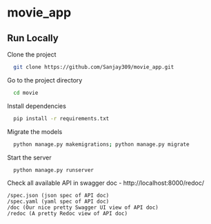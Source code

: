 
# movie_app



## Run Locally

Clone the project

```bash
  git clone https://github.com/Sanjay309/movie_app.git
```

Go to the project directory

```bash
  cd movie
```

Install dependencies

```bash
  pip install -r requirements.txt
```
Migrate the models

```bash
  python manage.py makemigrations; python manage.py migrate
```

Start the server

```bash
  python manage.py runserver
```

Check all available API in swagger doc - http://localhost:8000/redoc/

    /spec.json (json spec of API doc)
    /spec.yaml (yaml spec of API doc)
    /doc (Our nice pretty Swagger UI view of API doc)
    /redoc (A pretty Redoc view of API doc)


